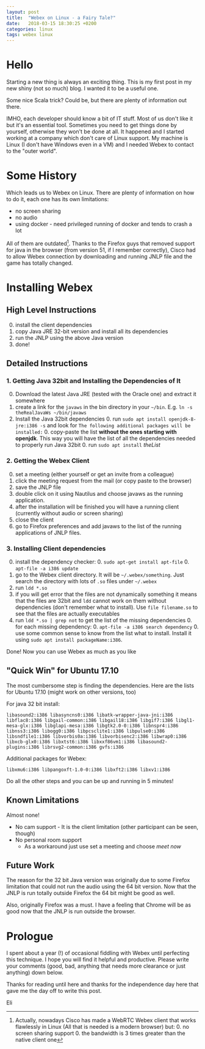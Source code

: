 ```yaml
---
layout: post
title:  "Webex on Linux - a Fairy Tale?"
date:   2018-03-15 18:30:25 +0200
categories: linux 
tags: webex linux
---
```

Hello
=====
Starting a new thing is always an exciting thing. This is my first post in my new shiny (not so much) blog. I wanted it to be a useful one.

Some nice Scala trick? Could be, but there are plenty of information out there.

IMHO, each developer should know a bit of IT stuff. Most of us don't like it but it's an essential tool. Sometimes you need to get things done by yourself, otherwise they won't be done at all. It happened and I started working at a company which don't care of Linux support. My machine is Linux (I don't have Windows even in a VM) and I needed Webex to contact to the "outer world".

Some History
============

Which leads us to Webex on Linux. There are plenty of information on how to do it, each one has its own limitations:
* no screen sharing
* no audio
* using docker - need privileged running of docker and tends to crash a lot

All of them are outdated[^1]. Thanks to the Firefox guys that removed support for java in the browser (from version 51, if I remember correctly), Cisco had to allow Webex connection by downloading and running JNLP file and the game has totally changed.

Installing Webex
================


High Level Instructions
-----------------------
0. install the client dependencies
0. copy Java JRE 32-bit version and install all its dependencies
0. run the JNLP using the above Java version 
0. done!

Detailed Instructions
---------------------
### 1. Getting Java 32bit and Installing the Dependencies of It
0. Download the latest Java JRE (tested with the Oracle one) and extract it somewhere
0. create a link for the `javaws` in the bin directory in your `~/bin`. E.g. `ln -s theRealJavaWs ~/bin/javaws`
0. Install the Java 32bit dependencies
   0. run `sudo apt install openjdk-8-jre:i386 -s` and look for `The following additional packages will be installed:`
   0. copy-paste the list **without the ones starting with openjdk**. This way you will have the list of all the dependencies needed to properly run Java 32bit
   0. run `sudo apt install` _theList_

### 2. Getting the Webex Client 
0. set a meeting (either yourself or get an invite from a colleague)
0. click the meeting request from the mail (or copy paste to the browser)
0. save the JNLP file
0. double click on it using Nautilus and choose javaws as the running application.
0. after the installation will be finished you will have a running client (currently without audio or screen sharing)
0. close the client
0. go to Firefox preferences and add javaws to the list of the running applications of JNLP files.

### 3. Installing Client dependencies
0. install the dependency checker:
   0. `sudo apt-get install apt-file`
   0. `apt-file -a i386 update`
0. go to the Webex client directory. It will be `~/.webex/something`. Just search the directory with lots of `.so` files under `~/.webex`
0. run `ldd *.so`
0. if you will get error that the files are not dynamically something it means that the files are 32bit and `ldd` cannot work on them without dependencies (don't remember what to install). Use `file filename.so` to see that the files are actually executables
0. run `ldd *.so | grep not` to get the list of the missing dependencies
   0. for each missing dependency:
      0. `apt-file -a i386 search dependency`
      0. use some common sense to know from the list what to install. Install it using `sudo apt install packageName:i386`.

Done! Now you can use Webex as much as you like
 
"Quick Win" for Ubuntu 17.10
----------------------------
The most cumbersome step is finding the dependencies. Here are the lists for Ubuntu 17.10 (might work on other versions, too)

For java 32 bit install:

`libasound2:i386 libasyncns0:i386 libatk-wrapper-java-jni:i386 libflac8:i386 libgail-common:i386 libgail18:i386 libgif7:i386 libgl1-mesa-glx:i386 libglapi-mesa:i386 libgtk2.0-0:i386 libnspr4:i386 libnss3:i386 libogg0:i386 libpcsclite1:i386 libpulse0:i386 libsndfile1:i386 libvorbis0a:i386 libvorbisenc2:i386 libwrap0:i386 libxcb-glx0:i386 libxtst6:i386 libxxf86vm1:i386 libasound2-plugins:i386 librsvg2-common:i386 gvfs:i386`

Additional packages for Webex:

`libxmu6:i386 libpangoxft-1.0-0:i386 libxft2:i386 libxv1:i386`

Do all the other steps and you can be up and running in 5 minutes!

Known Limitations
-----------------

Almost none!

* No cam support - It is the client limitation (other participant can be seen, though)
* No personal room support
  * As a workaround just use set a meeting and choose _meet now_

Future Work
-----------
The reason for the 32 bit Java version was originally due to some Firefox limitation that could not run the audio using the 64 bit version. Now that the JNLP is run totally outside Firefox the 64 bit might be good as well.

Also, originally Firefox was a must. I have a feeling that Chrome will be as good now that the JNLP is run outside the browser.

Prologue
========
I spent about a year (!) of occasional fiddling with Webex until perfecting this technique. I hope you will find it helpful and productive. Please write your comments (good, bad, anything that needs more clearance or just anything) down below.

Thanks for reading until here and thanks for the independence day here that gave me the day off to write this post.

Eli

[^1]: Actually, nowadays Cisco has made a WebRTC Webex client that works flawlessly in Linux (All that is needed is a modern browser) but:
    0. no screen sharing support 
    0. the bandwidth is 3 times greater than the native client one

